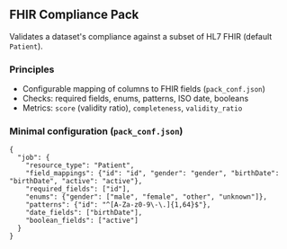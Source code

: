 ## FHIR Compliance Pack

Validates a dataset's compliance against a subset of HL7 FHIR (default `Patient`).

### Principles
- Configurable mapping of columns to FHIR fields (`pack_conf.json`)
- Checks: required fields, enums, patterns, ISO date, booleans
- Metrics: `score` (validity ratio), `completeness`, `validity_ratio`

### Minimal configuration (`pack_conf.json`)
```
{
  "job": {
    "resource_type": "Patient",
    "field_mappings": {"id": "id", "gender": "gender", "birthDate": "birthDate", "active": "active"},
    "required_fields": ["id"],
    "enums": {"gender": ["male", "female", "other", "unknown"]},
    "patterns": {"id": "^[A-Za-z0-9\-\.]{1,64}$"},
    "date_fields": ["birthDate"],
    "boolean_fields": ["active"]
  }
}
```


